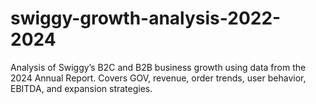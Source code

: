 # swiggy-growth-analysis-2022-2024
Analysis of Swiggy’s B2C and B2B business growth using data from the 2024 Annual Report. Covers GOV, revenue, order trends, user behavior, EBITDA, and expansion strategies.
